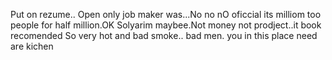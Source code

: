 Put on rezume.. Open only job maker was...No no nO oficcial its milliom too people for half million.OK Solyarim maybee.Not money not prodject..it book recomended
So very hot and bad smoke..  bad men.  you in this place need are kichen
